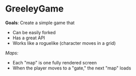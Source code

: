 # GreeleyGame

**Goals**: Create a simple game that
* Can be easily forked
* Has a great API
* Works like a roguelike (character moves in a grid)


*Maps:*
* Each "map" is one fully rendered screen
* When the player moves to a "gate," the next "map" loads
